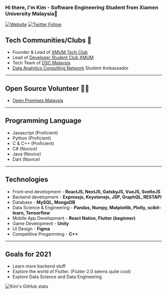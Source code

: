 ### Hi there, I'm Kim - Software Engineering Student from Xiamen University Malaysia👋

[![Website](https://img.shields.io/website?label=kimsy.netlify.app&style=for-the-badge&url=https%3A%2F%2Fcodestackr.com)](https://kimsy.netlify.app/)
[![Twitter Follow](https://img.shields.io/twitter/follow/kimsyyy99?color=1DA1F2&logo=twitter&style=for-the-badge)](https://twitter.com/kimsyyy99)

## Tech Communities/Clubs 👥

- Founder & Lead of [XMUM Tech Club](https://www.facebook.com/XMUM-Tech-Club-103757291446819/)
- Lead of [Developer Student Club XMUM](https://dsc.community.dev/xiamen-university-malaysia-campus/)
- Tech Team of [DSC Malaysia](https://github.com/dscmalaysia)
- [Data Analytics Consulting Network]() Student Ambassador

---

## Open Source Volunteer 🙋‍♂️

- [Open Promises Malaysia](https://www.openpromises.com/)

---

## Programming Language

- Javascript (Proficient)
- Python (Proficient)
- C & C++ (Proficient)
- C# (Novice)
- Java (Novice)
- Dart (Novice)

---

## Technologies

- Front-end development - **ReactJS, NextJS, GatsbyJS, VueJS, SvelteJS**
- Backend development - **Expressjs, Keystonejs, JSP, GraphQL, RESTAPI**
- Database - **MySQL, MongoDB**
- Data Science & Engineering - **Pandas, Numpy, Matplotlib, Plotly, scikit-learn, Tensorflow**
- Mobile App Development - **React Native, Flutter (beginner)**
- Game Development - **Unity**
- UI Design - **Figma**
- Competitive Progamming - **C++**

---

## Goals for 2021

- Learn more backend stuff
- Explore the world of Flutter. (Flutter 2.0 seems quite cool)
- Explore Data Science and Data Engineering

![Kim's GitHub stats](https://github-readme-stats.vercel.app/api?username=Kimsy99&show_icons=true&theme=radical)
